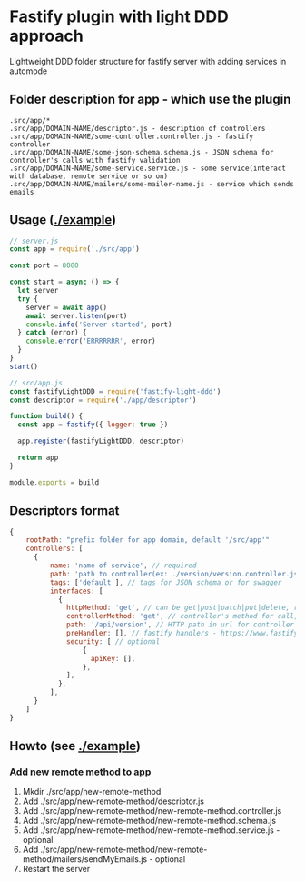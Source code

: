 # Fastify plugin with light DDD approach

Lightweight DDD folder structure for fastify server with adding services in automode
 
## Folder description for app - which use the plugin

```
.src/app/*
.src/app/DOMAIN-NAME/descriptor.js - description of controllers 
.src/app/DOMAIN-NAME/some-controller.controller.js - fastify controller
.src/app/DOMAIN-NAME/some-json-schema.schema.js - JSON schema for controller's calls with fastify validation
.src/app/DOMAIN-NAME/some-service.service.js - some service(interact with database, remote service or so on)
.src/app/DOMAIN-NAME/mailers/some-mailer-name.js - service which sends emails
```
## Usage ([./example](./example))

```js
// server.js
const app = require('./src/app')

const port = 8080

const start = async () => {
  let server
  try {
    server = await app()
    await server.listen(port)
    console.info('Server started', port)
  } catch (error) {
    console.error('ERRRRRRR', error)
  }
}
start()

// src/app.js
const fastifyLightDDD = require('fastify-light-ddd')
const descriptor = require('./app/descriptor')

function build() {
  const app = fastify({ logger: true })

  app.register(fastifyLightDDD, descriptor)

  return app
}

module.exports = build

```


## Descriptors format

```js
{
    rootPath: "prefix folder for app domain, default '/src/app'"
    controllers: [
      {
          name: 'name of service', // required
          path: 'path to controller(ex: ./version/version.controller.js)', // required
          tags: ['default'], // tags for JSON schema or for swagger
          interfaces: [
            {
              httpMethod: 'get', // can be get|post|patch|put|delete, required
              controllerMethod: 'get', // controller's method for call, required
              path: '/api/version', // HTTP path in url for controller's method, required
              preHandler: [], // fastify handlers - https://www.fastify.io/docs/v3.3.x/Routes/
              security: [ // optional
                  {
                    apiKey: [],
                  },
              ],
            },
          ],
      }
    ]
}
```

## Howto (see [./example](./example))

### Add new remote method to app

1. Mkdir ./src/app/new-remote-method
2. Add ./src/app/new-remote-method/descriptor.js
3. Add ./src/app/new-remote-method/new-remote-method.controller.js
4. Add ./src/app/new-remote-method/new-remote-method.schema.js
5. Add ./src/app/new-remote-method/new-remote-method.service.js - optional
6. Add ./src/app/new-remote-method/new-remote-method/mailers/sendMyEmails.js - optional
7. Restart the server
